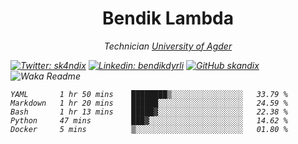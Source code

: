 <h1 align="center"> Bendik Lambda </h1>
<p align="center"><em>Technician <a href="http://www.uia.no">University of Agder</a></p>



[![Twitter: sk4ndix](https://img.shields.io/twitter/follow/sk4ndix?style=social)](https://twitter.com/sk4ndix)
[![Linkedin: bendikdyrli](https://img.shields.io/badge/-bendikdyrli-blue?style=flat-square&logo=Linkedin&logoColor=white&link=https://www.linkedin.com/in/bendikdyrli/)](https://www.linkedin.com/in/bendikdyrli/)
[![GitHub skandix](https://img.shields.io/github/followers/skandix?label=follow&style=social)](https://github.com/skandix)
![Waka Readme](https://github.com/skandix/skandix/workflows/Waka%20Readme/badge.svg)


<!--START_SECTION:waka-->
```text
YAML       1 hr 50 mins    ████████▒░░░░░░░░░░░░░░░░   33.79 % 
Markdown   1 hr 20 mins    ██████░░░░░░░░░░░░░░░░░░░   24.59 % 
Bash       1 hr 13 mins    █████▓░░░░░░░░░░░░░░░░░░░   22.38 % 
Python     47 mins         ███▓░░░░░░░░░░░░░░░░░░░░░   14.62 % 
Docker     5 mins          ▒░░░░░░░░░░░░░░░░░░░░░░░░   01.80 % 
```
<!--END_SECTION:waka-->

